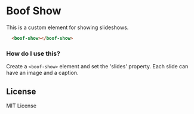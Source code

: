 # Boof Show

This is a custom element for showing slideshows.

<!--
```
<custom-element-demo>
  <template>
    <link rel="import" href="boof-show.html">
    <next-code-block></next-code-block>
  </template>
</custom-element-demo>
```
-->
```html
  <boof-show></boof-show>
```

### How do I use this?

Create a `<boof-show>` element and set the 'slides' property.
Each slide can have an image and a caption.

## License

MIT License

